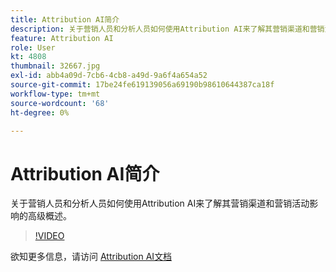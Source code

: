 ```yaml
---
title: Attribution AI简介
description: 关于营销人员和分析人员如何使用Attribution AI来了解其营销渠道和营销活动影响的高级概述。
feature: Attribution AI
role: User
kt: 4808
thumbnail: 32667.jpg
exl-id: abb4a09d-7cb6-4cb8-a49d-9a6f4a654a52
source-git-commit: 17be24fe619139056a69190b98610644387ca18f
workflow-type: tm+mt
source-wordcount: '68'
ht-degree: 0%

---
```


# Attribution AI简介

关于营销人员和分析人员如何使用Attribution AI来了解其营销渠道和营销活动影响的高级概述。

>[!VIDEO](https://video.tv.adobe.com/v/32667?quality=12&learn=on)

欲知更多信息，请访问 [Attribution AI文档](https://experienceleague.adobe.com/docs/experience-platform/intelligent-services/attribution-ai/overview.html)
